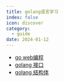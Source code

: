 ```yaml
---
title: golang语言学习 
index: false
icon: discover
category:
  - guide
date: 2024-01-12
---
```


- [go web编程](web编程.md)
- [golang 接口](接口.md)
- [golang 结构体](结构体.md)
